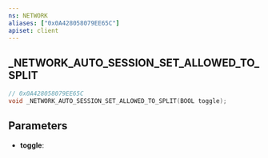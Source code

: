 ```yaml
---
ns: NETWORK
aliases: ["0x0A428058079EE65C"]
apiset: client
---
```

## _NETWORK_AUTO_SESSION_SET_ALLOWED_TO_SPLIT

```c
// 0x0A428058079EE65C
void _NETWORK_AUTO_SESSION_SET_ALLOWED_TO_SPLIT(BOOL toggle);
```


## Parameters
* **toggle**: